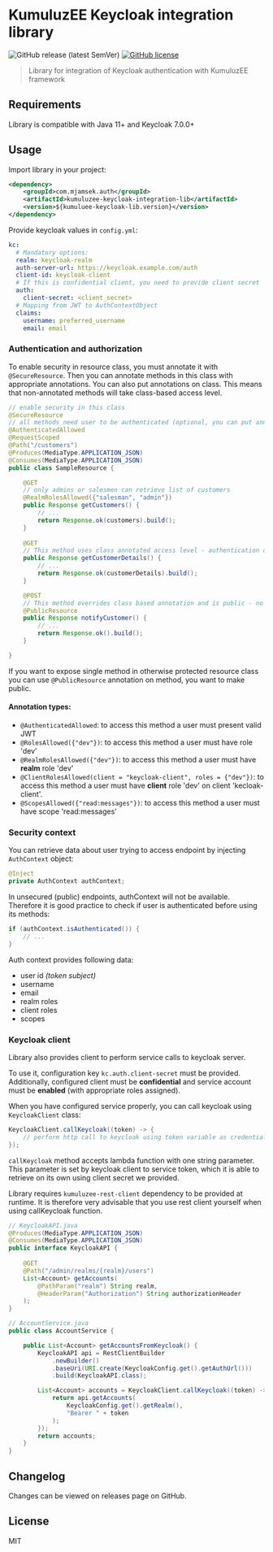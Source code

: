 # KumuluzEE Keycloak integration library

![GitHub release (latest SemVer)](https://img.shields.io/github/v/release/Jamsek-m/kumuluzee-keycloak-integration-lib?sort=semver)
[![GitHub license](https://img.shields.io/github/license/Jamsek-m/kumuluzee-keycloak-integration-lib)](https://github.com/Jamsek-m/kumuluzee-keycloak-integration-lib/blob/master/LICENSE)

> Library for integration of Keycloak authentication with KumuluzEE framework

## Requirements

Library is compatible with Java 11+ and Keycloak 7.0.0+

## Usage

Import library in your project:
```xml
<dependency>
    <groupId>com.mjamsek.auth</groupId>
    <artifactId>kumuluzee-keycloak-integration-lib</artifactId>
    <version>${kumuluee-keycloak-lib.version}</version>
</dependency>
``` 

Provide keycloak values in `config.yml`:

```yaml
kc:
  # Mandatory options:
  realm: keycloak-realm
  auth-server-url: https://keycloak.example.com/auth
  client-id: keycloak-client
  # If this is confidential client, you need to provide client secret
  auth:
    client-secret: <client_secret>
  # Mapping from JWT to AuthContextObject 
  claims:
    username: preferred_username
    email: email
```

### Authentication and authorization

To enable security in resource class, you must annotate it with `@SecureResource`. Then you can annotate methods in this class with appropriate annotations. You can also put annotations on class. This means that non-annotated methods will take class-based access level.

```java
// enable security in this class
@SecureResource
// all methods need user to be authenticated (optional, you can put annotations on method only)
@AuthenticatedAllowed
@RequestScoped
@Path("/customers")
@Produces(MediaType.APPLICATION_JSON)
@Consumes(MediaType.APPLICATION_JSON)
public class SampleResource {

    @GET
    // only admins or salesmen can retrieve list of customers
    @RealmRolesAllowed({"salesman", "admin"})
    public Response getCustomers() {
        // ... 
        return Response.ok(customers).build();
    }
    
    @GET
    // This method uses class annotated access level - authentication only
    public Response getCustomerDetails() {
        // ... 
        return Response.ok(customerDetails).build();
    }

    @POST
    // This method overrides class based annotation and is public - no authentication needed
    @PublicResource
    public Response notifyCustomer() {
        // ... 
        return Response.ok().build();
    }

}
```

If you want to expose single method in otherwise protected resource class you can use `@PublicResource` annotation on method, you want to make public.

#### Annotation types:

* `@AuthenticatedAllowed`: to access this method a user must present valid JWT
* `@RolesAllowed({"dev"})`: to access this method a user must have role 'dev'
* `@RealmRolesAllowed({"dev"})`: to access this method a user must have **realm** role 'dev'
* `@ClientRolesAllowed(client = "keycloak-client", roles = {"dev"})`: to access this method a user must have **client** role 'dev' on client 'kecloak-client'.
* `@ScopesAllowed({"read:messages"})`: to access this method a user must have scope 'read:messages'

### Security context

You can retrieve data about user trying to access endpoint by injecting `AuthContext` object:

```java
@Inject
private AuthContext authContext;
```

In unsecured (public) endpoints, authContext will not be available. Therefore it is good practice to check if user is authenticated before using its methods:
```java
if (authContext.isAuthenticated()) {
    // ...
}
``` 

Auth context provides following data: 

* user id *(token subject)*
* username
* email
* realm roles
* client roles
* scopes

### Keycloak client

Library also provides client to perform service calls to keycloak server.

To use it, configuration key `kc.auth.client-secret` must be provided. Additionally, configured client must be **confidential** and service account must be **enabled** (with appropriate roles assigned).

When you have configured service properly, you can call keycloak using `KeycloakClient` class:

```java
KeycloakClient.callKeycloak((token) -> {
    // perform http call to keycloak using token variable as credential
});
```

`callKeycloak` method accepts lambda function with one string parameter. This parameter is set by keycloak client to service token, which it is able to retrieve on its own using client secret we provided.

Library requires `kumuluzee-rest-client` dependency to be provided at runtime. It is therefore very advisable that you use rest client  yourself when using callKeycloak function.

```java
// KeycloakAPI.java
@Produces(MediaType.APPLICATION_JSON)
@Consumes(MediaType.APPLICATION_JSON)
public interface KeycloakAPI {
   
    @GET
    @Path("/admin/realms/{realm}/users")
    List<Account> getAccounts(
        @PathParam("realm") String realm,
        @HeaderParam("Authorization") String authorizationHeader
    );
}
``` 

```java
// AccountService.java
public class AccountService {

    public List<Account> getAccountsFromKeycloak() {
        KeycloakAPI api = RestClientBuilder
            .newBuilder()
            .baseUri(URI.create(KeycloakConfig.get().getAuthUrl()))
            .build(KeycloakAPI.class);

        List<Account> accounts = KeycloakClient.callKeycloak((token) -> {
            return api.getAccounts(
                KeycloakConfig.get().getRealm(),
                "Bearer " + token
            );
        });
        return accounts;
    }
}
```

## Changelog

Changes can be viewed on releases page on GitHub.

## License

MIT